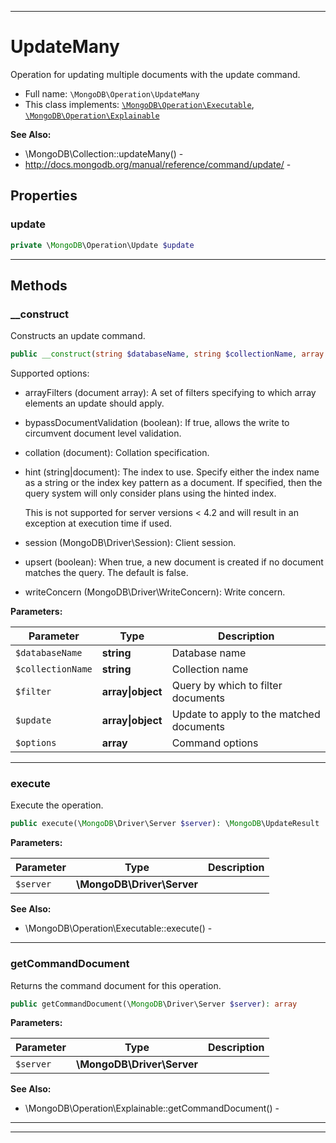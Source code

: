 ***

# UpdateMany

Operation for updating multiple documents with the update command.

* Full name: `\MongoDB\Operation\UpdateMany`
* This class implements:
  [`\MongoDB\Operation\Executable`](./Executable.md), [`\MongoDB\Operation\Explainable`](./Explainable.md)

**See Also:**

* \MongoDB\Collection::updateMany() -
* http://docs.mongodb.org/manual/reference/command/update/ -

## Properties

### update

```php
private \MongoDB\Operation\Update $update
```

***

## Methods

### __construct

Constructs an update command.

```php
public __construct(string $databaseName, string $collectionName, array|object $filter, array|object $update, array $options = []): mixed
```

Supported options:

* arrayFilters (document array): A set of filters specifying to which array elements an update should apply.

* bypassDocumentValidation (boolean): If true, allows the write to circumvent document level validation.

* collation (document): Collation specification.

* hint (string|document): The index to use. Specify either the index name as a string or the index key pattern as a
  document. If specified, then the query system will only consider plans using the hinted index.

  This is not supported for server versions < 4.2 and will result in an exception at execution time if used.

* session (MongoDB\Driver\Session): Client session.

* upsert (boolean): When true, a new document is created if no document matches the query. The default is false.

* writeConcern (MongoDB\Driver\WriteConcern): Write concern.

**Parameters:**

| Parameter | Type | Description |
|-----------|------|-------------|
| `$databaseName` | **string** | Database name |
| `$collectionName` | **string** | Collection name |
| `$filter` | **array&#124;object** | Query by which to filter documents |
| `$update` | **array&#124;object** | Update to apply to the matched documents |
| `$options` | **array** | Command options |

***

### execute

Execute the operation.

```php
public execute(\MongoDB\Driver\Server $server): \MongoDB\UpdateResult
```

**Parameters:**

| Parameter | Type | Description |
|-----------|------|-------------|
| `$server` | **\MongoDB\Driver\Server** |  |

**See Also:**

* \MongoDB\Operation\Executable::execute() -

***

### getCommandDocument

Returns the command document for this operation.

```php
public getCommandDocument(\MongoDB\Driver\Server $server): array
```

**Parameters:**

| Parameter | Type | Description |
|-----------|------|-------------|
| `$server` | **\MongoDB\Driver\Server** |  |

**See Also:**

* \MongoDB\Operation\Explainable::getCommandDocument() -

***


***

